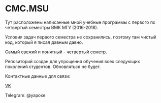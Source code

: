 # CMC.MSU

Тут расположены написанные мной учебные программы с первого по четвертый семестры ВМК МГУ (2016-2018). 

Условия задач первого семестра не сохранились, поэтому там чистый код, который я писал давным давно. 

Самый свежий и понятный - четвертый семетр. 

Репозиторий создан для упрощения обучения всех следующих поколений студентов. Обновляться не будет.

Контактные данные для связи:

[VK](https://vk.com/yapoxe)

Telegram: @yapoxe
